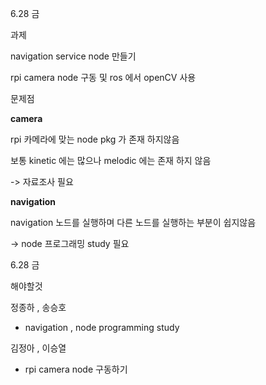 6.28 금 

과제  

navigation service node 만들기

rpi camera node 구동 및 ros 에서 openCV 사용



문제점

**camera**

rpi 카메라에 맞는 node pkg 가 존재 하지않음 

보통 kinetic 에는 많으나 melodic 에는 존재 하지 않음

-> 자료조사 필요



**navigation**

navigation 노드를 실행하며 다른 노드를 실행하는 부분이 쉽지않음

-> node 프로그래밍 study 필요



6.28 금

해야할것



정종하 , 송승호

- navigation , node programming study

김정아 , 이승열

- rpi camera node 구동하기

